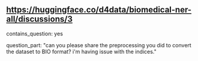 ## https://huggingface.co/d4data/biomedical-ner-all/discussions/3

contains_question: yes

question_part: "can you please share the preprocessing you did to convert the dataset to BIO format? i'm having issue with the indices."